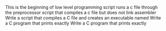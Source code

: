 This is the beginning of low level programming
script runs a c file through the preprocessor
script that compiles a c file but does not link
assembler
Write a script that compiles a C file and creates an executable named
Write a C program that prints exactly
Write a C program that prints exactly
